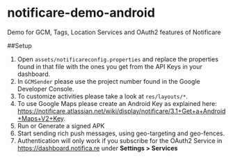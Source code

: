 notificare-demo-android
=========
Demo for GCM, Tags, Location Services and OAuth2 features of Notificare

##Setup

1. Open ```assets/notificareconfig.properties``` and replace the properties found in that file with the ones you get from the API Keys in your dashboard.
2. In ```GCMSender``` please use the project number found in the Google Developer Console.
3. To customize activities please take a look at ```res/layouts/*```.
4. To use Google Maps please create an Android Key as explained here: https://notificare.atlassian.net/wiki/display/notificare/3.1+Get+a+Android+Maps+V2+Key.
5. Run or Generate a signed APK
6. Start sending rich push messages, using geo-targeting and geo-fences.
7. Authentication will only work if you subscribe for the OAuth2 Service in https://dashboard.notifica.re under **Settings > Services**
